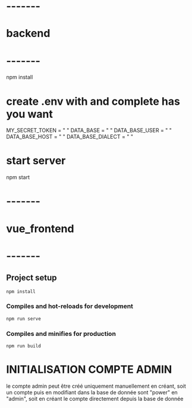 # -------
# backend
# -------
npm install

# create .env with and complete has you want 

MY_SECRET_TOKEN = " "
DATA_BASE = " "
DATA_BASE_USER = " "
DATA_BASE_HOST = " "
DATA_BASE_DIALECT = " "


# start server

npm start

# -------
# vue_frontend
# -------

## Project setup
```
npm install
```

### Compiles and hot-reloads for development
```
npm run serve
```

### Compiles and minifies for production
```
npm run build
```

# INITIALISATION COMPTE ADMIN

le compte admin peut être créé uniquement manuellement en créant,  soit un compte puis en modifiant dans la base de donnée sont "power" en "admin", soit en créant le compte directement depuis la base de donnée
